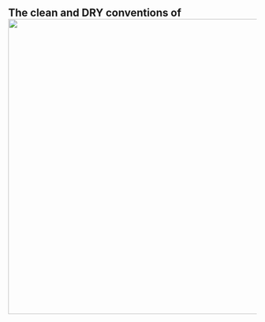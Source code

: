 ## The clean and DRY conventions of <br/><img src="../../assets/aurelia-logo-high-res.png" class="plain title-logo" style="height:15vh" />